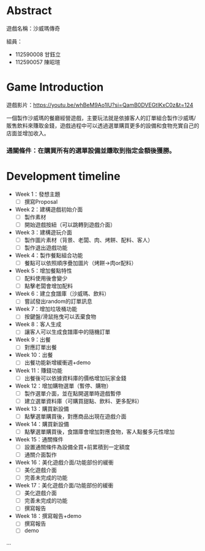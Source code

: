 # Abstract

遊戲名稱：沙威瑪傳奇

組員：

- 112590008 甘鈺立
- 112590057 陳昭瑄

# Game Introduction

遊戲影片：https://youtu.be/whBeM9Ao1lU?si=QamB0DVEGtIKxC0z&t=124

一個製作沙威瑪的餐廳經營遊戲，主要玩法就是依據客人的訂單組合製作沙威瑪/販售飲料來賺取金錢，遊戲過程中可以透過選單購買更多的設備和食物充實自己的店面並增加收入。
### 通關條件：在購買所有的選單設備並賺取到指定金額後獲勝。


# Development timeline

- Week 1：發想主題
  - [ ] 撰寫Proposal
- Week 2：建構遊戲初始介面
  - [ ] 製作素材
  - [ ] 開始遊戲按紐（可以跳轉到遊戲介面）
- Week 3：建構遊玩介面
  - [ ] 製作圖片素材（背景、老闆、肉、烤餅、配料、客人）
  - [ ] 製作退出遊戲功能
- Week 4：製作餐點組合功能
  - [ ] 餐點可以依照順序疊加圖片（烤餅->肉or配料）
- Week 5：增加餐點特性
  - [ ] 配料使用後會變少
  - [ ] 點擊老闆會增加配料
- Week 6：建立食譜庫（沙威瑪、飲料）
  - [ ] 嘗試發出random的訂單訊息
- Week 7：增加垃圾桶功能
  - [ ] 按鍵盤/滑鼠拖曳可以丟棄食物
- Week 8：客人生成
  - [ ] 讓客人可以生成食譜庫中的隨機訂單
- Week 9：出餐
  - [ ] 對應訂單出餐
- Week 10：出餐
  - [ ] 出餐功能新增緩衝週+demo
- Week 11：賺錢功能
  - [ ] 出餐後可以依據資料庫的價格增加玩家金錢
- Week 12：增加購物選單（暫停、購物）
  - [ ] 製作選單介面，並在點開選單時遊戲暫停
  - [ ] 建立選單資料庫（可購買甜點、飲料、更多配料）
- Week 13：購買新設備
  - [ ] 點擊選單購買後，對應商品出現在遊戲介面
- Week 14：購買新設備
  - [ ] 點擊選單購買後，食譜庫會增加對應食物，客人點餐多元性增加
- Week 15：通關條件
  - [ ] 設置通關條件為設備全買+前累積到一定額度
  - [ ] 通關介面製作
- Week 16：美化遊戲介面/功能部份的緩衝
  - [ ] 美化遊戲介面
  - [ ] 完善未完成的功能
- Week 17：美化遊戲介面/功能部份的緩衝
  - [ ] 美化遊戲介面
  - [ ] 完善未完成的功能
  - [ ] 撰寫報告
- Week 18：撰寫報告+demo
  - [ ] 撰寫報告
  - [ ] demo
  
...


